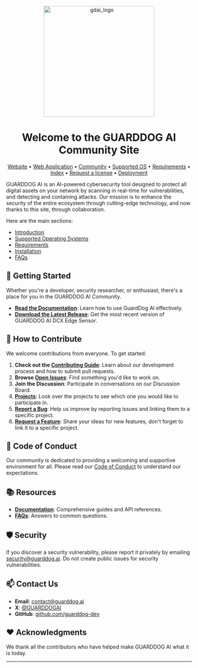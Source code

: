 <p align="center">
    <img src="https://guarddog.ai/wp-content/uploads/2024/03/purple-logo.png" alt="gdai_logo" width="300"/>
</p>

<h1 align="center">Welcome to the GUARDDOG AI Community Site</h1>

<div align="center">

[Website](https://guarddog.ai) •
[Web Application](https://dcx.guarddog.ai) •
[Community](https://github.com/guarddog-dev/GUARDDOG-AI-Documentation/wiki) •
[Supported OS](Supported.md) •
[Requirements](Requirements.md) •
[Index](https://github.com/guarddog-dev/GUARDDOG-AI-Documentation/blob/main#index) •
[Request a license](https://github.com/guarddog-dev/GUARDDOG-AI-Documentation/blob/main#requesting-a-license-and-deployment-summary) •
[Deployment](https://github.com/guarddog-dev/GUARDDOG-AI-Documentation/blob/main#requesting-a-license-and-deployment-summary)

<!--
[![Latest Release][release-shield]][release-url]
[![Contributors][contributors-shield]][contributors-url]
[![Forks][forks-shield]][forks-url]
[![Issues][issues-shield]][issues-url]
[![Twitter][twitter-shield]][twitter-url]
<!-- [![Stargazers][stars-shield]][stars-url] -->
<!-- [![License][license-shield]][license-url] -->

</div>

<!-- ------  -->


GUARDDOG AI is an AI-powered cybersecurity tool designed to protect all digital assets on your network by scanning in real-time for vulnerabilities, and detecting and containing attacks. Our mission is to enhance the security of the entire ecosystem through cutting-edge technology, and now thanks to this site, through collaboration.

Here are the main sections:

- [Introduction](#-getting-started)
- [Supported Operating Systems](Supported.md)
- [Requirements](Requirements.md)
- [Installation](Installation.md)
- [FAQs](FAQs.md)



## 🚀 Getting Started

Whether you're a developer, security researcher, or enthusiast, there's a place for you in the GUARDDOG AI Community.

- **[Read the Documentation](https://github.com/guarddog-dev/GUARDDOG-AI-Documentation/blob/main/Manual/DCX_Manual.md)**: Learn how to use GuardDog AI effectively.
- **[Download the Latest Release](https://github.com/guarddog-dev/GUARDDOG-AI-Documentation/releases)**: Get the most recent version of GUARDDOG AI DCX Edge Sensor.


## 🤝 How to Contribute

We welcome contributions from everyone. To get started:

1. **Check out the [Contributing Guide](CONTRIBUTING.md)**: Learn about our development process and how to submit pull requests.
2. **Browse [Open Issues](https://github.com/guarddogai/guarddogai/issues)**: Find something you'd like to work on.
3. **Join the Discussion**: Participate in conversations on our Discussion Board.
4. **[Projects](https://github.com/guarddog-dev/GUARDDOG-AI-Documentation/projects)**: Look over the projects to see which one you would like to participate in.
5. **[Report a Bug](https://github.com/guarddogai/guarddogai/issues/new?assignees=&labels=bug&template=bug_report.md&title=%5BBUG%5D%3A+)**: Help us improve by reporting issues and linking them to a specific project.
6. **[Request a Feature](https://github.com/guarddogai/guarddogai/issues/new?assignees=&labels=request&template=feature_request.md&title=%5BFEATURE_REQUEST%5D%3A+)**: Share your ideas for new features, don't forget to link it to a specific project.

## 📜 Code of Conduct

Our community is dedicated to providing a welcoming and supportive environment for all. Please read our [Code of Conduct](Code_Of_Conduct.md) to understand our expectations.

## 📚 Resources

- **[Documentation](https://github.com/guarddog-dev/GUARDDOG-AI-Documentation/blob/main/Manual/DCX_Manual.md)**: Comprehensive guides and API references.
- **[FAQs](FAQs.md)**: Answers to common questions.

## 🛡️ Security

If you discover a security vulnerability, please report it privately by emailing [security@guarddog.ai](mailto:security@guarddog.ai). Do not create public issues for security vulnerabilities.

## 📫 Contact Us

- **Email**: [contact@guarddog.ai](mailto:contact@guarddog.ai)
- **X**: [@GUARDDOGAI](https://twitter.com/GUARDDOGAI)
- **GitHub**: [github.com/guarddog-dev](https://github.com/guarddog-dev)

## ❤️ Acknowledgments

We thank all the contributors who have helped make GUARDDOG AI what it is today.


---

<!-- MARKDOWN LINKS & IMAGES -->



[release-shield]: https://img.shields.io/github/v/release/guarddog-ai/guarddog-ai.svg?style=flat-square
[release-url]: https://github.com/guarddog-dev/guarddog-ai-documentation/releases
[contributors-shield]: https://img.shields.io/github/contributors/guarddog-ai/guarddog-ai.svg?style=flat-square
[contributors-url]: https://github.com/guarddog-dev/guarddog-ai-documentation/graphs/contributors
[forks-shield]: https://img.shields.io/github/forks/guarddog-ai/guarddog-ai.svg?style=flat-square
[forks-url]: https://github.com/guarddog-dev/guarddog-ai-documentation/network/members
[stars-shield]: https://img.shields.io/github/stars/guarddog-ai/guarddog-ai.svg?style=flat-square
[stars-url]: https://github.com/guarddog-dev/guarddog-ai-documentation/stargazers
[issues-shield]: https://img.shields.io/github/issues/guarddog-ai/guarddog-ai.svg?style=flat-square
[issues-url]: https://github.com/guarddog-dev/guarddog-ai-documentation/issues
[license-shield]: https://img.shields.io/github/license/guarddog-ai/guarddog-ai.svg?style=flat-square
[license-url]: https://github.com/guarddog-dev/guarddog-ai-documentation/blob/main/LICENSE
[twitter-shield]: https://img.shields.io/twitter/follow/guarddogai.svg?style=social
[twitter-url]: https://x.com/GUARDDOGAI